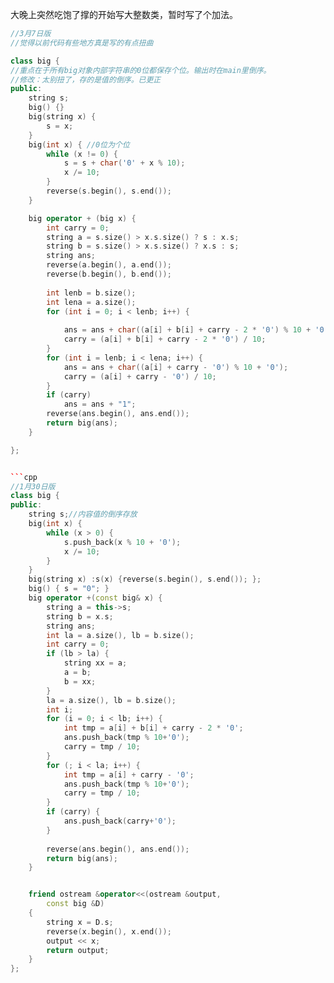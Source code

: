 大晚上突然吃饱了撑的开始写大整数类，暂时写了个加法。

```cpp
//3月7日版
//觉得以前代码有些地方真是写的有点扭曲

class big {
//重点在于所有big对象内部字符串的0位都保存个位。输出时在main里倒序。
//修改：太别扭了，存的是值的倒序。已更正
public:
	string s;
	big() {}
	big(string x) {  
		s = x;
	}
	big(int x) { //0位为个位
		while (x != 0) {
			s = s + char('0' + x % 10);
			x /= 10;
		}
		reverse(s.begin(), s.end());
	}

	big operator + (big x) {
		int carry = 0;
		string a = s.size() > x.s.size() ? s : x.s;
		string b = s.size() > x.s.size() ? x.s : s;
		string ans;
		reverse(a.begin(), a.end());
		reverse(b.begin(), b.end());
		
		int lenb = b.size();
		int lena = a.size();
		for (int i = 0; i < lenb; i++) {
		
			ans = ans + char((a[i] + b[i] + carry - 2 * '0') % 10 + '0');
			carry = (a[i] + b[i] + carry - 2 * '0') / 10;
		}
		for (int i = lenb; i < lena; i++) {
			ans = ans + char((a[i] + carry - '0') % 10 + '0');
			carry = (a[i] + carry - '0') / 10;
		}
		if (carry)
			ans = ans + "1";
		reverse(ans.begin(), ans.end());
		return big(ans);
	}

};


```cpp 
//1月30日版
class big {
public:
	string s;//内容值的倒序存放
	big(int x) {
		while (x > 0) {
			s.push_back(x % 10 + '0');
			x /= 10;
		}
	}
	big(string x) :s(x) {reverse(s.begin(), s.end()); };
	big() { s = "0"; }
	big operator +(const big& x) {
		string a = this->s;
		string b = x.s;
		string ans;
		int la = a.size(), lb = b.size();
		int carry = 0;
		if (lb > la) {
			string xx = a;
			a = b;
			b = xx;
		}
		la = a.size(), lb = b.size();
		int i;
		for (i = 0; i < lb; i++) {
			int tmp = a[i] + b[i] + carry - 2 * '0';
			ans.push_back(tmp % 10+'0');
			carry = tmp / 10;
		}
		for (; i < la; i++) {
			int tmp = a[i] + carry - '0';
			ans.push_back(tmp % 10+'0');
			carry = tmp / 10;
		}
		if (carry) {
			ans.push_back(carry+'0');
		}
		
		reverse(ans.begin(), ans.end());
		return big(ans);
	}


	friend ostream &operator<<(ostream &output,
		const big &D)
	{
		string x = D.s;
		reverse(x.begin(), x.end());
		output << x;
		return output;
	}
}; 
```
